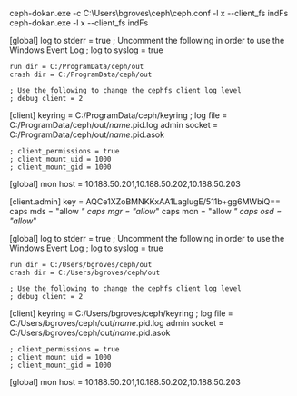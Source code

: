 ceph-dokan.exe -c C:\Users\bgroves\ceph\ceph.conf -l x --client_fs indFs
ceph-dokan.exe -l x --client_fs indFs

[global]
    log to stderr = true
    ; Uncomment the following in order to use the Windows Event Log
    ; log to syslog = true

    run dir = C:/ProgramData/ceph/out
    crash dir = C:/ProgramData/ceph/out

    ; Use the following to change the cephfs client log level
    ; debug client = 2
[client]
    keyring = C:/ProgramData/ceph/keyring
    ; log file = C:/ProgramData/ceph/out/$name.$pid.log
    admin socket = C:/ProgramData/ceph/out/$name.$pid.asok

    ; client_permissions = true
    ; client_mount_uid = 1000
    ; client_mount_gid = 1000
[global]
    mon host = 10.188.50.201,10.188.50.202,10.188.50.203

[client.admin]
        key = AQCe1XZoBMNKKxAA1LaglugE/511b+gg6MWbiQ==
        caps mds = "allow *"
        caps mgr = "allow*"
        caps mon = "allow *"
        caps osd = "allow*"

[global]
    log to stderr = true
    ; Uncomment the following in order to use the Windows Event Log
    ; log to syslog = true

    run dir = C:/Users/bgroves/ceph/out
    crash dir = C:/Users/bgroves/ceph/out

    ; Use the following to change the cephfs client log level
    ; debug client = 2
[client]
    keyring = C:/Users/bgroves/ceph/keyring
    ; log file = C:/Users/bgroves/ceph/out/$name.$pid.log
    admin socket = C:/Users/bgroves/ceph/out/$name.$pid.asok

    ; client_permissions = true
    ; client_mount_uid = 1000
    ; client_mount_gid = 1000
[global]
    mon host = 10.188.50.201,10.188.50.202,10.188.50.203
